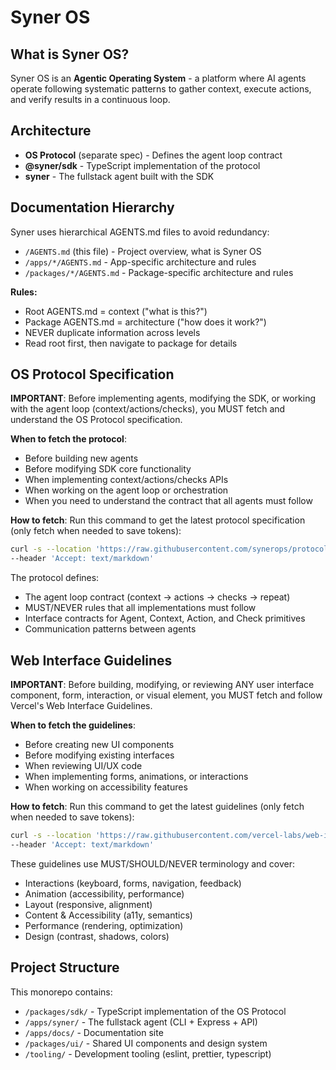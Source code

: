 # Syner OS

## What is Syner OS?

Syner OS is an **Agentic Operating System** - a platform where AI agents operate following systematic patterns to gather context, execute actions, and verify results in a continuous loop.

## Architecture

- **OS Protocol** (separate spec) - Defines the agent loop contract
- **@syner/sdk** - TypeScript implementation of the protocol
- **syner** - The fullstack agent built with the SDK

## Documentation Hierarchy

Syner uses hierarchical AGENTS.md files to avoid redundancy:

- `/AGENTS.md` (this file) - Project overview, what is Syner OS
- `/apps/*/AGENTS.md` - App-specific architecture and rules
- `/packages/*/AGENTS.md` - Package-specific architecture and rules

**Rules:**

- Root AGENTS.md = context ("what is this?")
- Package AGENTS.md = architecture ("how does it work?")
- NEVER duplicate information across levels
- Read root first, then navigate to package for details

## OS Protocol Specification

**IMPORTANT**: Before implementing agents, modifying the SDK, or working with the agent loop (context/actions/checks), you MUST fetch and understand the OS Protocol specification.

**When to fetch the protocol**:

- Before building new agents
- Before modifying SDK core functionality
- When implementing context/actions/checks APIs
- When working on the agent loop or orchestration
- When you need to understand the contract that all agents must follow

**How to fetch**:
Run this command to get the latest protocol specification (only fetch when needed to save tokens):

```bash
curl -s --location 'https://raw.githubusercontent.com/synerops/protocol/refs/heads/main/AGENTS.md' \
--header 'Accept: text/markdown'
```

The protocol defines:

- The agent loop contract (context → actions → checks → repeat)
- MUST/NEVER rules that all implementations must follow
- Interface contracts for Agent, Context, Action, and Check primitives
- Communication patterns between agents

## Web Interface Guidelines

**IMPORTANT**: Before building, modifying, or reviewing ANY user interface component, form, interaction, or visual element, you MUST fetch and follow Vercel's Web Interface Guidelines.

**When to fetch the guidelines**:

- Before creating new UI components
- Before modifying existing interfaces
- When reviewing UI/UX code
- When implementing forms, animations, or interactions
- When working on accessibility features

**How to fetch**:
Run this command to get the latest guidelines (only fetch when needed to save tokens):

```bash
curl -s --location 'https://raw.githubusercontent.com/vercel-labs/web-interface-guidelines/refs/heads/main/AGENTS.md' \
--header 'Accept: text/markdown'
```

These guidelines use MUST/SHOULD/NEVER terminology and cover:

- Interactions (keyboard, forms, navigation, feedback)
- Animation (accessibility, performance)
- Layout (responsive, alignment)
- Content & Accessibility (a11y, semantics)
- Performance (rendering, optimization)
- Design (contrast, shadows, colors)

## Project Structure

This monorepo contains:

- `/packages/sdk/` - TypeScript implementation of the OS Protocol
- `/apps/syner/` - The fullstack agent (CLI + Express + API)
- `/apps/docs/` - Documentation site
- `/packages/ui/` - Shared UI components and design system
- `/tooling/` - Development tooling (eslint, prettier, typescript)
